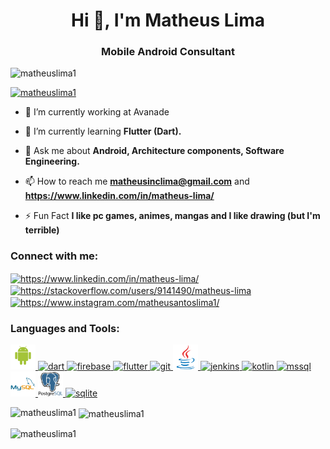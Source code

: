 <h1 align="center">Hi 👋, I'm Matheus Lima</h1>
<h3 align="center">Mobile Android Consultant</h3>

<p align="left"> <img src="https://komarev.com/ghpvc/?username=matheuslima1&label=Profile%20views&color=0e75b6&style=flat" alt="matheuslima1" /> </p>

<p align="left"> <a href="https://github.com/ryo-ma/github-profile-trophy"><img src="https://github-profile-trophy.vercel.app/?username=matheuslima1" alt="matheuslima1" /></a> </p>

- 🔭 I’m currently working at Avanade

- 🌱 I’m currently learning **Flutter (Dart).**

- 💬 Ask me about **Android, Architecture components, Software Engineering.**

- 📫 How to reach me **matheusinclima@gmail.com** and **https://www.linkedin.com/in/matheus-lima/**

- ⚡ Fun Fact **I like pc games, animes, mangas and I like drawing (but I'm terrible)**

<h3 align="left">Connect with me:</h3>
<p align="left">
<a href="https://linkedin.com/in/matheus-lima/" target="blank"><img align="center" src="https://cdn.jsdelivr.net/npm/simple-icons@3.0.1/icons/linkedin.svg" alt="https://www.linkedin.com/in/matheus-lima/" height="30" width="40" /></a>
<a href="https://stackoverflow.com/users/9141490/matheus-lima" target="blank"><img align="center" src="https://cdn.jsdelivr.net/npm/simple-icons@3.0.1/icons/stackoverflow.svg" alt="https://stackoverflow.com/users/9141490/matheus-lima" height="30" width="40" /></a>
<a href="https://instagram.com/matheusantoslima1/" target="blank"><img align="center" src="https://cdn.jsdelivr.net/npm/simple-icons@3.0.1/icons/instagram.svg" alt="https://www.instagram.com/matheusantoslima1/" height="30" width="40" /></a>
</p>

<h3 align="left">Languages and Tools:</h3>
<p align="left"> <a href="https://developer.android.com" target="_blank"> <img src="https://raw.githubusercontent.com/devicons/devicon/master/icons/android/android-original-wordmark.svg" alt="android" width="40" height="40"/> </a> <a href="https://dart.dev" target="_blank"> <img src="https://www.vectorlogo.zone/logos/dartlang/dartlang-icon.svg" alt="dart" width="40" height="40"/> </a> <a href="https://firebase.google.com/" target="_blank"> <img src="https://www.vectorlogo.zone/logos/firebase/firebase-icon.svg" alt="firebase" width="40" height="40"/> </a> <a href="https://flutter.dev" target="_blank"> <img src="https://www.vectorlogo.zone/logos/flutterio/flutterio-icon.svg" alt="flutter" width="40" height="40"/> </a> <a href="https://git-scm.com/" target="_blank"> <img src="https://www.vectorlogo.zone/logos/git-scm/git-scm-icon.svg" alt="git" width="40" height="40"/> </a> <a href="https://www.java.com" target="_blank"> <img src="https://raw.githubusercontent.com/devicons/devicon/master/icons/java/java-original.svg" alt="java" width="40" height="40"/> </a> <a href="https://www.jenkins.io" target="_blank"> <img src="https://www.vectorlogo.zone/logos/jenkins/jenkins-icon.svg" alt="jenkins" width="40" height="40"/> </a> <a href="https://kotlinlang.org" target="_blank"> <img src="https://www.vectorlogo.zone/logos/kotlinlang/kotlinlang-icon.svg" alt="kotlin" width="40" height="40"/> </a> <a href="https://www.microsoft.com/en-us/sql-server" target="_blank"> <img src="https://cdn.worldvectorlogo.com/logos/microsoft-sql-server.svg" alt="mssql" width="40" height="40"/> </a> <a href="https://www.mysql.com/" target="_blank"> <img src="https://raw.githubusercontent.com/devicons/devicon/master/icons/mysql/mysql-original-wordmark.svg" alt="mysql" width="40" height="40"/> </a> <a href="https://www.postgresql.org" target="_blank"> <img src="https://raw.githubusercontent.com/devicons/devicon/master/icons/postgresql/postgresql-original-wordmark.svg" alt="postgresql" width="40" height="40"/> </a> <a href="https://www.sqlite.org/" target="_blank"> <img src="https://www.vectorlogo.zone/logos/sqlite/sqlite-icon.svg" alt="sqlite" width="40" height="40"/> </a> </p>

<p><img align="left" src="https://github-readme-stats.vercel.app/api/top-langs?username=matheuslima1&show_icons=true&locale=en&layout=compact" alt="matheuslima1" /></p>

<p>&nbsp;<img align="center" src="https://github-readme-stats.vercel.app/api?username=matheuslima1&show_icons=true&locale=en" alt="matheuslima1" /></p>

<p><img align="center" src="https://github-readme-streak-stats.herokuapp.com/?user=matheuslima1&" alt="matheuslima1" /></p>
